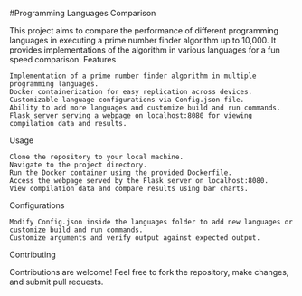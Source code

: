 #Programming Languages Comparison

This project aims to compare the performance of different programming languages in executing a prime number finder algorithm up to 10,000. It provides implementations of the algorithm in various languages for a fun speed comparison.
Features

    Implementation of a prime number finder algorithm in multiple programming languages.
    Docker containerization for easy replication across devices.
    Customizable language configurations via Config.json file.
    Ability to add more languages and customize build and run commands.
    Flask server serving a webpage on localhost:8080 for viewing compilation data and results.

Usage

    Clone the repository to your local machine.
    Navigate to the project directory.
    Run the Docker container using the provided Dockerfile.
    Access the webpage served by the Flask server on localhost:8080.
    View compilation data and compare results using bar charts.

Configurations

    Modify Config.json inside the languages folder to add new languages or customize build and run commands.
    Customize arguments and verify output against expected output.

Contributing

Contributions are welcome! Feel free to fork the repository, make changes, and submit pull requests.
